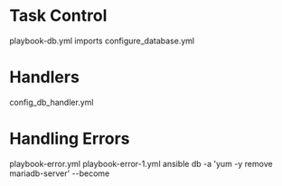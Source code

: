 Task Control 
============
playbook-db.yml imports configure_database.yml

Handlers
========
config_db_handler.yml 

Handling Errors
===============
playbook-error.yml
playbook-error-1.yml
ansible db -a 'yum -y remove mariadb-server' --become






